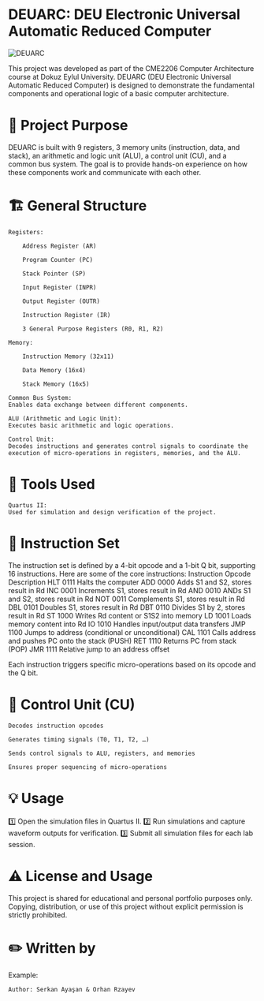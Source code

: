 # DEUARC: DEU Electronic Universal Automatic Reduced Computer


![DEUARC](https://github.com/user-attachments/assets/ec363474-f1eb-4c0a-95b8-ad35ba4435a7)



This project was developed as part of the CME2206 Computer Architecture course at Dokuz Eylul University. DEUARC (DEU Electronic Universal Automatic Reduced Computer) is designed to demonstrate the fundamental components and operational logic of a basic computer architecture.

# 📌 Project Purpose

DEUARC is built with 9 registers, 3 memory units (instruction, data, and stack), an arithmetic and logic unit (ALU), a control unit (CU), and a common bus system. The goal is to provide hands-on experience on how these components work and communicate with each other.

# 🏗️ General Structure

    Registers:

        Address Register (AR)

        Program Counter (PC)

        Stack Pointer (SP)

        Input Register (INPR)

        Output Register (OUTR)

        Instruction Register (IR)

        3 General Purpose Registers (R0, R1, R2)

    Memory:

        Instruction Memory (32x11)

        Data Memory (16x4)

        Stack Memory (16x5)

    Common Bus System:
    Enables data exchange between different components.

    ALU (Arithmetic and Logic Unit):
    Executes basic arithmetic and logic operations.

    Control Unit:
    Decodes instructions and generates control signals to coordinate the execution of micro-operations in registers, memories, and the ALU.

# 🔧 Tools Used

    Quartus II:
    Used for simulation and design verification of the project.

# 📜 Instruction Set

The instruction set is defined by a 4-bit opcode and a 1-bit Q bit, supporting 16 instructions.
Here are some of the core instructions:
Instruction	Opcode	Description
HLT	0111	Halts the computer
ADD	0000	Adds S1 and S2, stores result in Rd
INC	0001	Increments S1, stores result in Rd
AND	0010	ANDs S1 and S2, stores result in Rd
NOT	0011	Complements S1, stores result in Rd
DBL	0101	Doubles S1, stores result in Rd
DBT	0110	Divides S1 by 2, stores result in Rd
ST	1000	Writes Rd content or S1S2 into memory
LD	1001	Loads memory content into Rd
IO	1010	Handles input/output data transfers
JMP	1100	Jumps to address (conditional or unconditional)
CAL	1101	Calls address and pushes PC onto the stack (PUSH)
RET	1110	Returns PC from stack (POP)
JMR	1111	Relative jump to an address offset

Each instruction triggers specific micro-operations based on its opcode and the Q bit.

# 🧩 Control Unit (CU)

    Decodes instruction opcodes

    Generates timing signals (T0, T1, T2, …)

    Sends control signals to ALU, registers, and memories

    Ensures proper sequencing of micro-operations


# 💡 Usage

1️⃣ Open the simulation files in Quartus II.
2️⃣ Run simulations and capture waveform outputs for verification.
3️⃣ Submit all simulation files for each lab session.

# ⚠️ License and Usage

This project is shared for educational and personal portfolio purposes only.
Copying, distribution, or use of this project without explicit permission is strictly prohibited.

# ✏️ Written by


Example:

    Author: Serkan Ayaşan & Orhan Rzayev

    

    
